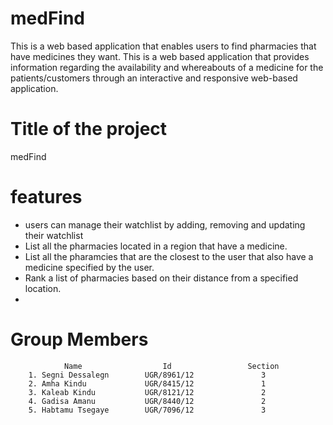 # medFind
This is a web based application that enables users to find pharmacies that have medicines they want.
This is a web based application that provides information regarding the availability and whereabouts of a medicine for the patients/customers through an interactive and responsive web-based application. 

# Title of the project
medFind

# features
<!-- - searching medicines in pharmacies database
- sorting the pharmacies based on location of the user and the location of the pharmacies -->
- users can manage their watchlist by adding, removing and updating their watchlist
- List all the pharmacies located in a region that have a medicine.
- List all the pharamcies that are the closest to the user that also have a medicine specified by the user.
- Rank a list of pharmacies based on their distance from a specified location.
- 
# Group Members
                Name                  Id                 Section 
        1. Segni Dessalegn        UGR/8961/12               3
        2. Amha Kindu             UGR/8415/12               1
        3. Kaleab Kindu           UGR/8121/12               2
        4. Gadisa Amanu           UGR/8440/12               2
        5. Habtamu Tsegaye        UGR/7096/12               3

